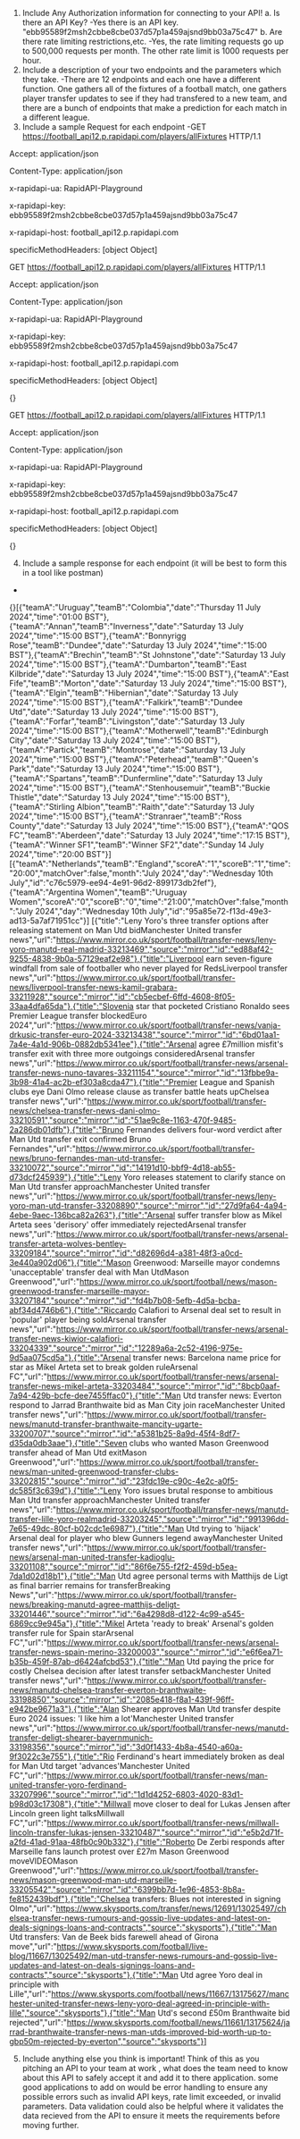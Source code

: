1.	Include Any Authorization information for connecting to your API!
a.	Is there an API Key?
-Yes there is an API key. "ebb95589f2msh2cbbe8cbe037d57p1a459ajsnd9bb03a75c47"
b.	Are there rate limiting restrictions,etc.
-Yes, the rate limiting requests go up to 500,000 requests per month. The other rate limit is 1000 requests per hour. 
2. Include a description of your two endpoints and the parameters which they take.
-There are 12 endpoints and each one have a different function. One gathers all of the fixtures of a football match, one gathers player transfer updates to see if they had transfered to a new team, and there are a bunch of endpoints that make a prediction for each match in a different league. 
3.	Include a sample Request for each endpoint
-GET https://football_api12.p.rapidapi.com/players/allFixtures HTTP/1.1

Accept: application/json

Content-Type: application/json

x-rapidapi-ua: RapidAPI-Playground

x-rapidapi-key: ebb95589f2msh2cbbe8cbe037d57p1a459ajsnd9bb03a75c47

x-rapidapi-host: football_api12.p.rapidapi.com

specificMethodHeaders: [object Object]

GET https://football_api12.p.rapidapi.com/players/allFixtures HTTP/1.1

Accept: application/json

Content-Type: application/json

x-rapidapi-ua: RapidAPI-Playground

x-rapidapi-key: ebb95589f2msh2cbbe8cbe037d57p1a459ajsnd9bb03a75c47

x-rapidapi-host: football_api12.p.rapidapi.com

specificMethodHeaders: [object Object]

{}

GET https://football_api12.p.rapidapi.com/players/allFixtures HTTP/1.1

Accept: application/json

Content-Type: application/json

x-rapidapi-ua: RapidAPI-Playground

x-rapidapi-key: ebb95589f2msh2cbbe8cbe037d57p1a459ajsnd9bb03a75c47

x-rapidapi-host: football_api12.p.rapidapi.com

specificMethodHeaders: [object Object]

{}

4.	Include a sample response for each endpoint (it will be best to form this in a tool like postman)
-
{}[{"teamA":"Uruguay","teamB":"Colombia","date":"Thursday 11 July 2024","time":"01:00 BST"},{"teamA":"Annan","teamB":"Inverness","date":"Saturday 13 July 2024","time":"15:00 BST"},{"teamA":"Bonnyrigg Rose","teamB":"Dundee","date":"Saturday 13 July 2024","time":"15:00 BST"},{"teamA":"Brechin","teamB":"St Johnstone","date":"Saturday 13 July 2024","time":"15:00 BST"},{"teamA":"Dumbarton","teamB":"East Kilbride","date":"Saturday 13 July 2024","time":"15:00 BST"},{"teamA":"East Fife","teamB":"Morton","date":"Saturday 13 July 2024","time":"15:00 BST"},{"teamA":"Elgin","teamB":"Hibernian","date":"Saturday 13 July 2024","time":"15:00 BST"},{"teamA":"Falkirk","teamB":"Dundee Utd","date":"Saturday 13 July 2024","time":"15:00 BST"},{"teamA":"Forfar","teamB":"Livingston","date":"Saturday 13 July 2024","time":"15:00 BST"},{"teamA":"Motherwell","teamB":"Edinburgh City","date":"Saturday 13 July 2024","time":"15:00 BST"},{"teamA":"Partick","teamB":"Montrose","date":"Saturday 13 July 2024","time":"15:00 BST"},{"teamA":"Peterhead","teamB":"Queen's Park","date":"Saturday 13 July 2024","time":"15:00 BST"},{"teamA":"Spartans","teamB":"Dunfermline","date":"Saturday 13 July 2024","time":"15:00 BST"},{"teamA":"Stenhousemuir","teamB":"Buckie Thistle","date":"Saturday 13 July 2024","time":"15:00 BST"},{"teamA":"Stirling Albion","teamB":"Raith","date":"Saturday 13 July 2024","time":"15:00 BST"},{"teamA":"Stranraer","teamB":"Ross County","date":"Saturday 13 July 2024","time":"15:00 BST"},{"teamA":"QOS FC","teamB":"Aberdeen","date":"Saturday 13 July 2024","time":"17:15 BST"},{"teamA":"Winner SF1","teamB":"Winner SF2","date":"Sunday 14 July 2024","time":"20:00 BST"}]
[{"teamA":"Netherlands","teamB":"England","scoreA":"1","scoreB":"1","time":"20:00","matchOver":false,"month":"July 2024","day":"Wednesday 10th July","id":"c76c5979-ee94-4e91-96d2-899173db2fef"},{"teamA":"Argentina Women","teamB":"Uruguay Women","scoreA":"0","scoreB":"0","time":"21:00","matchOver":false,"month":"July 2024","day":"Wednesday 10th July","id":"95a85e72-f13d-49e3-ad13-5a7af71951cc"}]
[{"title":"Leny Yoro's three transfer options after releasing statement on Man Utd bidManchester United transfer news","url":"https://www.mirror.co.uk/sport/football/transfer-news/leny-yoro-manutd-real-madrid-33213469","source":"mirror","id":"ed88af42-9255-4838-9b0a-57129eaf2e98"},{"title":"Liverpool earn seven-figure windfall from sale of footballer who never played for RedsLiverpool transfer news","url":"https://www.mirror.co.uk/sport/football/transfer-news/liverpool-transfer-news-kamil-grabara-33211928","source":"mirror","id":"cb5ecbef-6ffd-4608-8f05-33aa4dfa65da"},{"title":"Slovenia star that pocketed Cristiano Ronaldo sees Premier League transfer blockedEuro 2024","url":"https://www.mirror.co.uk/sport/football/transfer-news/vanja-drkusic-transfer-euro-2024-33213438","source":"mirror","id":"6bd01aa1-7a4e-4a1d-906b-0882db5341ee"},{"title":"Arsenal agree £7million misfit's transfer exit with three more outgoings consideredArsenal transfer news","url":"https://www.mirror.co.uk/sport/football/transfer-news/arsenal-transfer-news-nuno-tavares-33211154","source":"mirror","id":"13fbbe9a-3b98-41a4-ac2b-ef303a8cda47"},{"title":"Premier League and Spanish clubs eye Dani Olmo release clause as transfer battle heats upChelsea transfer news","url":"https://www.mirror.co.uk/sport/football/transfer-news/chelsea-transfer-news-dani-olmo-33210591","source":"mirror","id":"51ae9c8e-1163-470f-9485-2a286db01dfb"},{"title":"Bruno Fernandes delivers four-word verdict after Man Utd transfer exit confirmed Bruno Fernandes","url":"https://www.mirror.co.uk/sport/football/transfer-news/bruno-fernandes-man-utd-transfer-33210072","source":"mirror","id":"14191d10-bbf9-4d18-ab55-d73dcf245939"},{"title":"Leny Yoro releases statement to clarify stance on Man Utd transfer approachManchester United transfer news","url":"https://www.mirror.co.uk/sport/football/transfer-news/leny-yoro-man-utd-transfer-33208890","source":"mirror","id":"27d9fa64-4a94-4ebe-9aec-136bca82a263"},{"title":"Arsenal suffer transfer blow as Mikel Arteta sees 'derisory' offer immediately rejectedArsenal transfer news","url":"https://www.mirror.co.uk/sport/football/transfer-news/arsenal-transfer-arteta-wolves-bentley-33209184","source":"mirror","id":"d82696d4-a381-48f3-a0cd-3e440a902d06"},{"title":"Mason Greenwood: Marseille mayor condemns 'unacceptable' transfer deal with Man UtdMason Greenwood","url":"https://www.mirror.co.uk/sport/football/news/mason-greenwood-transfer-marseille-mayor-33207184","source":"mirror","id":"fd4b7b08-5efb-4d5a-bcba-abf34d4746b6"},{"title":"Riccardo Calafiori to Arsenal deal set to result in 'popular' player being soldArsenal transfer news","url":"https://www.mirror.co.uk/sport/football/transfer-news/arsenal-transfer-news-kiwior-calafiori-33204339","source":"mirror","id":"12289a6a-2c52-4196-975e-9d5aa075cd5a"},{"title":"Arsenal transfer news: Barcelona name price for star as Mikel Arteta set to break golden ruleArsenal FC","url":"https://www.mirror.co.uk/sport/football/transfer-news/arsenal-transfer-news-mikel-arteta-33203484","source":"mirror","id":"8bcb0aaf-7a94-429b-bcfe-dee7455ffac0"},{"title":"Man Utd transfer news: Everton respond to Jarrad Branthwaite bid as Man City join raceManchester United transfer news","url":"https://www.mirror.co.uk/sport/football/transfer-news/manutd-transfer-branthwaite-mancity-ugarte-33200707","source":"mirror","id":"a5381b25-8a9d-45f4-8df7-d35da0db3aae"},{"title":"Seven clubs who wanted Mason Greenwood transfer ahead of Man Utd exitMason Greenwood","url":"https://www.mirror.co.uk/sport/football/transfer-news/man-united-greenwood-transfer-clubs-33202815","source":"mirror","id":"23fdc19e-c90c-4e2c-a0f5-dc585f3c639d"},{"title":"Leny Yoro issues brutal response to ambitious Man Utd transfer approachManchester United transfer news","url":"https://www.mirror.co.uk/sport/football/transfer-news/manutd-transfer-lille-yoro-realmadrid-33203245","source":"mirror","id":"991396dd-7e65-49dc-80cf-b02cdc1e6987"},{"title":"Man Utd trying to 'hijack' Arsenal deal for player who blew Gunners legend awayManchester United transfer news","url":"https://www.mirror.co.uk/sport/football/transfer-news/arsenal-man-united-transfer-kadioglu-33201108","source":"mirror","id":"86f6e755-f2f2-459d-b5ea-7da1d02d18b1"},{"title":"Man Utd agree personal terms with Matthijs de Ligt as final barrier remains for transferBreaking News","url":"https://www.mirror.co.uk/sport/football/transfer-news/breaking-manutd-agree-matthijs-deligt-33201446","source":"mirror","id":"6a4298d8-d122-4c99-a545-6869cc9e945a"},{"title":"Mikel Arteta 'ready to break' Arsenal's golden transfer rule for Spain starArsenal FC","url":"https://www.mirror.co.uk/sport/football/transfer-news/arsenal-transfer-news-spain-merino-33200003","source":"mirror","id":"e6f6ea71-b35b-459f-87ab-d6424afcbd53"},{"title":"Man Utd paying the price for costly Chelsea decision after latest transfer setbackManchester United transfer news","url":"https://www.mirror.co.uk/sport/football/transfer-news/manutd-chelsea-transfer-everton-branthwaite-33198850","source":"mirror","id":"2085e418-f8a1-439f-96ff-e942be9671a3"},{"title":"Alan Shearer approves Man Utd transfer despite Euro 2024 issues: 'I like him a lot'Manchester United transfer news","url":"https://www.mirror.co.uk/sport/football/transfer-news/manutd-transfer-deligt-shearer-bayernmunich-33198356","source":"mirror","id":"3d0f1433-4b8a-4540-a60a-9f3022c3e755"},{"title":"Rio Ferdinand's heart immediately broken as deal for Man Utd target 'advances'Manchester United FC","url":"https://www.mirror.co.uk/sport/football/transfer-news/man-united-transfer-yoro-ferdinand-33207996","source":"mirror","id":"1d1d4252-6803-4020-83d1-b98d03c17308"},{"title":"Millwall move closer to deal for Lukas Jensen after Lincoln green light talksMillwall FC","url":"https://www.mirror.co.uk/sport/football/transfer-news/millwall-lincoln-transfer-lukas-jensen-33210487","source":"mirror","id":"e5b2d71f-a2fd-41ad-91aa-48fb0c90b332"},{"title":"Roberto De Zerbi responds after Marseille fans launch protest over £27m Mason Greenwood moveVIDEOMason Greenwood","url":"https://www.mirror.co.uk/sport/football/transfer-news/mason-greenwood-man-utd-marseille-33205542","source":"mirror","id":"6399bb7d-1e96-4853-8b8a-fe8152439bdf"},{"title":"Chelsea transfers: Blues not interested in signing Olmo","url":"https://www.skysports.com/transfer/news/12691/13025497/chelsea-transfer-news-rumours-and-gossip-live-updates-and-latest-on-deals-signings-loans-and-contracts","source":"skysports"},{"title":"Man Utd transfers: Van de Beek bids farewell ahead of Girona move","url":"https://www.skysports.com/football/live-blog/11667/13025492/man-utd-transfer-news-rumours-and-gossip-live-updates-and-latest-on-deals-signings-loans-and-contracts","source":"skysports"},{"title":"Man Utd agree Yoro deal in principle with Lille","url":"https://www.skysports.com/football/news/11667/13175627/manchester-united-transfer-news-leny-yoro-deal-agreed-in-principle-with-lille","source":"skysports"},{"title":"Man Utd's second £50m Branthwaite bid rejected","url":"https://www.skysports.com/football/news/11661/13175624/jarrad-branthwaite-transfer-news-man-utds-improved-bid-worth-up-to-gbp50m-rejected-by-everton","source":"skysports"}]

5.	Include anything else you think is important! Think of this as you pitching an API to your team at work , what does the team need to know about this API to safely accept it and add it to there application.
some good applications to add on would be error handling to ensure any possible errors such as invalid API keys, rate limit exceeded, or invalid parameters. Data validation could also be helpful where it validates the data recieved from the API to ensure it meets the requirements before moving further. 
